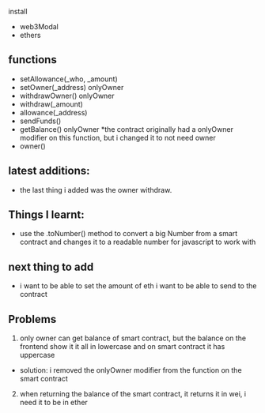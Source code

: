 install 
- web3Modal
- ethers

## functions
- setAllowance(_who, _amount)
- setOwner(_address) onlyOwner
- withdrawOwner() onlyOwner
- withdraw(_amount)
- allowance(_address)
- sendFunds() <done>
- getBalance() onlyOwner
    *the contract originally had a onlyOwner modifier on this function, but i changed it to not need owner
- owner() <done>

## latest additions:
- the last thing i added was the owner withdraw.

## Things I learnt:
- use the .toNumber() method to convert a big Number from a smart contract and changes it to a readable number for javascript to work with

## next thing to add
- i want to be able to set the amount of eth i want to be able to send to the contract

## Problems
1. only owner can get balance of smart contract, but the balance on the frontend show it it all in lowercase and on smart contract it has uppercase
- solution: i removed the onlyOwner modifier from the function on the smart contract

2. when returning the balance of the smart contract, it returns it in wei, i need it to be in ether